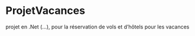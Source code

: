ProjetVacances
==============

projet en .Net (...), pour la réservation de vols et d’hôtels pour les vacances
